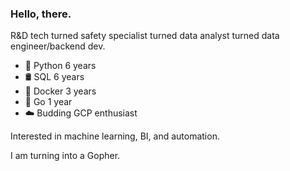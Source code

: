### Hello, there.

R&D tech turned safety specialist turned data analyst turned data engineer/backend dev.

* 🐍 Python 6 years
* 🛢️ SQL 6 years
* 🐳 Docker 3 years
* 🐹 Go 1 year
* ☁️ Budding GCP enthusiast

Interested in machine learning, BI, and automation.

I am turning into a Gopher.
